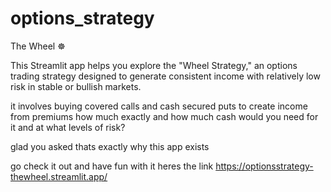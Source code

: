 # options_strategy
The Wheel ☸️

This Streamlit app helps you explore the "Wheel Strategy," an options trading strategy designed to generate consistent income with relatively low risk in stable or bullish markets.

it involves buying covered calls and cash secured puts to create income from premiums how much exactly and how much cash would you need for it and at what levels of risk?

glad you asked thats exactly why this app exists 

go check it out and have fun with it heres the link https://optionsstrategy-thewheel.streamlit.app/
